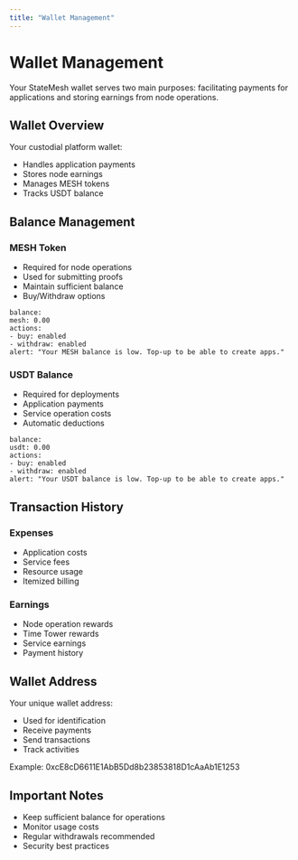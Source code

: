 ```yaml
---
title: "Wallet Management"
---
```


# Wallet Management

Your StateMesh wallet serves two main purposes: facilitating payments for applications and storing earnings from node operations.

## Wallet Overview

Your custodial platform wallet:
* Handles application payments
* Stores node earnings
* Manages MESH tokens
* Tracks USDT balance

## Balance Management

### MESH Token
* Required for node operations
* Used for submitting proofs
* Maintain sufficient balance
* Buy/Withdraw options

```
balance:
mesh: 0.00
actions:
- buy: enabled
- withdraw: enabled
alert: "Your MESH balance is low. Top-up to be able to create apps."
```
### USDT Balance
* Required for deployments
* Application payments
* Service operation costs
* Automatic deductions

```
balance:
usdt: 0.00
actions:
- buy: enabled
- withdraw: enabled
alert: "Your USDT balance is low. Top-up to be able to create apps."
```
## Transaction History

### Expenses
* Application costs
* Service fees
* Resource usage
* Itemized billing

### Earnings
* Node operation rewards
* Time Tower rewards
* Service earnings
* Payment history

## Wallet Address

Your unique wallet address:
* Used for identification
* Receive payments
* Send transactions
* Track activities

Example:
0xcE8cD6611E1AbB5Dd8b23853818D1cAaAb1E1253

## Important Notes

* Keep sufficient balance for operations
* Monitor usage costs
* Regular withdrawals recommended
* Security best practices
